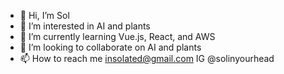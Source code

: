 - 👋 Hi, I’m Sol
- 👀 I’m interested in AI and plants
- 🌱 I’m currently learning Vue.js, React, and AWS
- 💞️ I’m looking to collaborate on AI and plants
- 📫 How to reach me insolated@gmail.com IG @solinyourhead
